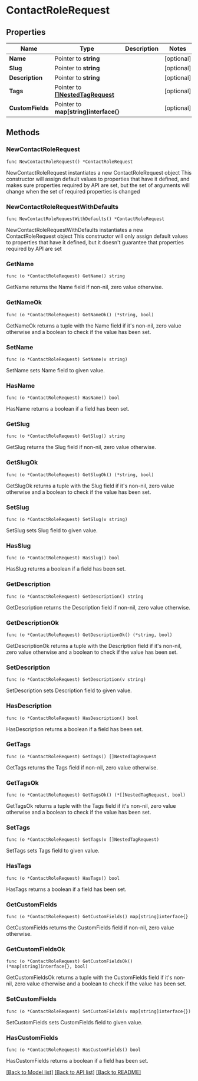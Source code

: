 # ContactRoleRequest

## Properties

Name | Type | Description | Notes
------------ | ------------- | ------------- | -------------
**Name** | Pointer to **string** |  | [optional] 
**Slug** | Pointer to **string** |  | [optional] 
**Description** | Pointer to **string** |  | [optional] 
**Tags** | Pointer to [**[]NestedTagRequest**](NestedTagRequest.md) |  | [optional] 
**CustomFields** | Pointer to **map[string]interface{}** |  | [optional] 

## Methods

### NewContactRoleRequest

`func NewContactRoleRequest() *ContactRoleRequest`

NewContactRoleRequest instantiates a new ContactRoleRequest object
This constructor will assign default values to properties that have it defined,
and makes sure properties required by API are set, but the set of arguments
will change when the set of required properties is changed

### NewContactRoleRequestWithDefaults

`func NewContactRoleRequestWithDefaults() *ContactRoleRequest`

NewContactRoleRequestWithDefaults instantiates a new ContactRoleRequest object
This constructor will only assign default values to properties that have it defined,
but it doesn't guarantee that properties required by API are set

### GetName

`func (o *ContactRoleRequest) GetName() string`

GetName returns the Name field if non-nil, zero value otherwise.

### GetNameOk

`func (o *ContactRoleRequest) GetNameOk() (*string, bool)`

GetNameOk returns a tuple with the Name field if it's non-nil, zero value otherwise
and a boolean to check if the value has been set.

### SetName

`func (o *ContactRoleRequest) SetName(v string)`

SetName sets Name field to given value.

### HasName

`func (o *ContactRoleRequest) HasName() bool`

HasName returns a boolean if a field has been set.

### GetSlug

`func (o *ContactRoleRequest) GetSlug() string`

GetSlug returns the Slug field if non-nil, zero value otherwise.

### GetSlugOk

`func (o *ContactRoleRequest) GetSlugOk() (*string, bool)`

GetSlugOk returns a tuple with the Slug field if it's non-nil, zero value otherwise
and a boolean to check if the value has been set.

### SetSlug

`func (o *ContactRoleRequest) SetSlug(v string)`

SetSlug sets Slug field to given value.

### HasSlug

`func (o *ContactRoleRequest) HasSlug() bool`

HasSlug returns a boolean if a field has been set.

### GetDescription

`func (o *ContactRoleRequest) GetDescription() string`

GetDescription returns the Description field if non-nil, zero value otherwise.

### GetDescriptionOk

`func (o *ContactRoleRequest) GetDescriptionOk() (*string, bool)`

GetDescriptionOk returns a tuple with the Description field if it's non-nil, zero value otherwise
and a boolean to check if the value has been set.

### SetDescription

`func (o *ContactRoleRequest) SetDescription(v string)`

SetDescription sets Description field to given value.

### HasDescription

`func (o *ContactRoleRequest) HasDescription() bool`

HasDescription returns a boolean if a field has been set.

### GetTags

`func (o *ContactRoleRequest) GetTags() []NestedTagRequest`

GetTags returns the Tags field if non-nil, zero value otherwise.

### GetTagsOk

`func (o *ContactRoleRequest) GetTagsOk() (*[]NestedTagRequest, bool)`

GetTagsOk returns a tuple with the Tags field if it's non-nil, zero value otherwise
and a boolean to check if the value has been set.

### SetTags

`func (o *ContactRoleRequest) SetTags(v []NestedTagRequest)`

SetTags sets Tags field to given value.

### HasTags

`func (o *ContactRoleRequest) HasTags() bool`

HasTags returns a boolean if a field has been set.

### GetCustomFields

`func (o *ContactRoleRequest) GetCustomFields() map[string]interface{}`

GetCustomFields returns the CustomFields field if non-nil, zero value otherwise.

### GetCustomFieldsOk

`func (o *ContactRoleRequest) GetCustomFieldsOk() (*map[string]interface{}, bool)`

GetCustomFieldsOk returns a tuple with the CustomFields field if it's non-nil, zero value otherwise
and a boolean to check if the value has been set.

### SetCustomFields

`func (o *ContactRoleRequest) SetCustomFields(v map[string]interface{})`

SetCustomFields sets CustomFields field to given value.

### HasCustomFields

`func (o *ContactRoleRequest) HasCustomFields() bool`

HasCustomFields returns a boolean if a field has been set.


[[Back to Model list]](../README.md#documentation-for-models) [[Back to API list]](../README.md#documentation-for-api-endpoints) [[Back to README]](../README.md)


